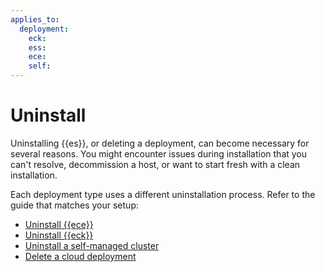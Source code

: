 ```yaml
---
applies_to:
  deployment:
    eck: 
    ess: 
    ece: 
    self: 
---
```


# Uninstall

Uninstalling {{es}}, or deleting a deployment, can become necessary for several reasons. You might encounter issues during installation that you can't resolve, decommission a host, or want to start fresh with a clean installation.

Each deployment type uses a different uninstallation process. Refer to the guide that matches your setup:

* [Uninstall {{ece}}](/deploy-manage/uninstall/uninstall-elastic-cloud-enterprise.md)
* [Uninstall {{eck}}](/deploy-manage/uninstall/uninstall-elastic-cloud-on-kubernetes.md)
* [Uninstall a self-managed cluster](/deploy-manage/uninstall/uninstall-a-self-managed-cluster.md)
* [Delete a cloud deployment](/deploy-manage/uninstall/delete-a-cloud-deployment.md)

